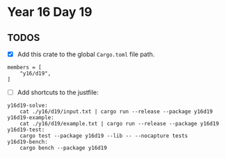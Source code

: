 # Year 16 Day 19

## TODOS

- [x] Add this crate to the global `Cargo.toml` file path.

```
members = [
    "y16/d19",
]
```

- [ ] Add shortcuts to the justfile:

```
y16d19-solve:
    cat ./y16/d19/input.txt | cargo run --release --package y16d19
y16d19-example:
    cat ./y16/d19/example.txt | cargo run --release --package y16d19
y16d19-test:
    cargo test --package y16d19 --lib -- --nocapture tests
y16d19-bench:
    cargo bench --package y16d19
```